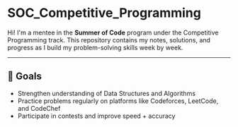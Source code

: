# SOC_Competitive_Programming


Hi! I'm a mentee in the **Summer of Code** program under the Competitive Programming track. This repository contains my notes, solutions, and progress as I build my problem-solving skills week by week.

---

## 📌 Goals

- Strengthen understanding of Data Structures and Algorithms
- Practice problems regularly on platforms like Codeforces, LeetCode, and CodeChef
- Participate in contests and improve speed + accuracy

